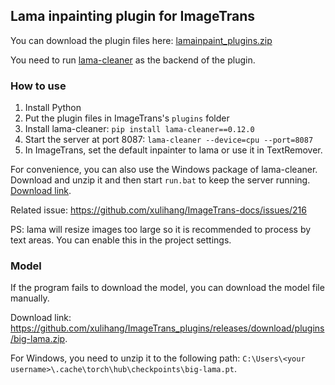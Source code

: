 ## Lama inpainting plugin for ImageTrans

You can download the plugin files here: [lamainpaint_plugins.zip](https://github.com/xulihang/ImageTrans-docs/files/13327436/lamainpaint_plugins.zip)

You need to run [lama-cleaner](https://github.com/Sanster/lama-cleaner) as the backend of the plugin.

### How to use

1. Install Python
2. Put the plugin files in ImageTrans's `plugins` folder
3. Install lama-cleaner: `pip install lama-cleaner==0.12.0`
4. Start the server at port 8087: `lama-cleaner --device=cpu --port=8087`
5. In ImageTrans, set the default inpainter to lama or use it in TextRemover.


For convenience, you can also use the Windows package of lama-cleaner. Download and unzip it and then start `run.bat` to keep the server running. [Download link](https://github.com/xulihang/ImageTrans_plugins/releases/download/plugins/LamaInpaint.zip).


Related issue: https://github.com/xulihang/ImageTrans-docs/issues/216

PS: lama will resize images too large so it is recommended to process by text areas. You can enable this in the project settings.

### Model

If the program fails to download the model, you can download the model file manually.

Download link: <https://github.com/xulihang/ImageTrans_plugins/releases/download/plugins/big-lama.zip>.

For Windows, you need to unzip it to the following path: `C:\Users\<your username>\.cache\torch\hub\checkpoints\big-lama.pt`.





